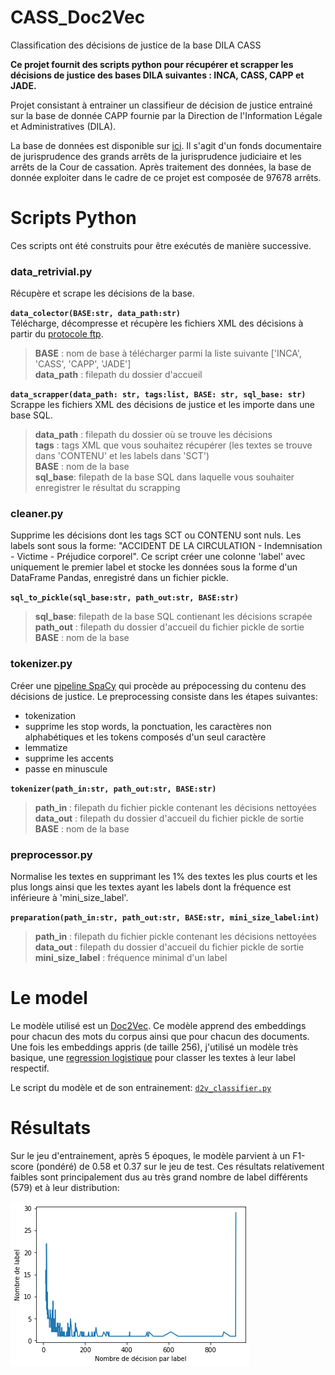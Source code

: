 # CASS_Doc2Vec
Classification des décisions de justice de la base DILA CASS

**Ce projet fournit des scripts python pour récupérer et scrapper les décisions de justice des bases DILA suivantes : INCA, CASS, CAPP et JADE.**

Projet consistant à entrainer un classifieur de décision de justice entrainé sur la base de donnée CAPP fournie par la Direction de l'Information Légale et Administratives (DILA).

La base de données est disponible sur [ici](https://www.data.gouv.fr/fr/datasets/CASS/#_). Il s'agit d'un fonds documentaire de jurisprudence des grands arrêts de la jurisprudence judiciaire et les arrêts de la Cour de cassation. Après traitement des données, la base de donnée exploiter dans le cadre de ce projet est composée de 97678 arrêts.

# Scripts Python

Ces scripts ont été construits pour être exécutés de manière successive.

### **data_retrivial.py**<br>
Récupère et scrape les décisions de la base.

**`data_colector(BASE:str, data_path:str)`**<br>
Télécharge, décompresse et récupère les fichiers XML des décisions à partir du [protocole ftp](ftp://echanges.dila.gouv.fr/CASS/).

>**BASE** : nom de base à télécharger parmi la liste suivante ['INCA', 'CASS', 'CAPP', 'JADE']<br>
>**data_path** : filepath du dossier d'accueil<br>

**`data_scrapper(data_path: str, tags:list, BASE: str, sql_base: str)`**<br>
Scrappe les fichiers XML des décisions de justice et les importe dans une base SQL.

>**data_path** : filepath du dossier où se trouve les décisions<br>
>**tags** : tags XML que vous souhaitez récupérer (les textes se trouve dans 'CONTENU' et les labels dans 'SCT')<br>
>**BASE** : nom de la base<br>
>**sql_base**: filepath de la base SQL dans laquelle vous souhaiter enregistrer le résultat du scrapping<br>

### **cleaner.py**

Supprime les décisions dont les tags SCT ou CONTENU sont nuls. Les labels sont sous la forme: "ACCIDENT DE LA CIRCULATION - Indemnisation -  Victime -  Préjudice corporel". Ce script créer une colonne 'label' avec uniquement le premier label et stocke les données sous la forme d'un DataFrame Pandas, enregistré dans un fichier pickle.

**`sql_to_pickle(sql_base:str, path_out:str, BASE:str)`**<br>
>**sql_base**: filepath de la base SQL contienant les décisions scrapée<br>
>**path_out** : filepath du dossier d'accueil du fichier pickle de sortie<br>
>**BASE** : nom de la base<br>

### **tokenizer.py**

Créer une [pipeline SpaCy](https://spacy.io/usage/processing-pipelines) qui procède au prépocessing du contenu des décisions de justice. Le preprocessing consiste dans les étapes suivantes:<br>
- tokenization
- supprime les stop words, la ponctuation, les caractères non alphabétiques et les tokens composés d'un seul caractère
- lemmatize
- supprime les accents
- passe en minuscule

**`tokenizer(path_in:str, path_out:str, BASE:str)`**<br>
>**path_in** : filepath du fichier pickle contenant les décisions nettoyées<br>
>**data_out** : filepath du dossier d'accueil du fichier pickle de sortie<br>
>**BASE** : nom de la base<br>

### **preprocessor.py**<br>
Normalise les textes en supprimant les 1% des textes les plus courts et les plus longs ainsi que les textes ayant les labels dont la fréquence est inférieure à 'mini_size_label'.

**`preparation(path_in:str, path_out:str, BASE:str, mini_size_label:int)`**<br>
>**path_in** : filepath du fichier pickle contenant les décisions nettoyées<br>
>**data_out** : filepath du dossier d'accueil du fichier pickle de sortie<br>
>**mini_size_label** : fréquence minimal d'un label<br>

# Le model

Le modèle utilisé est un [Doc2Vec](https://radimrehurek.com/gensim/models/doc2vec.html). Ce modèle apprend des embeddings pour chacun des mots du corpus ainsi que pour chacun des documents. Une fois les embeddings appris (de taille 256), j'utilisé un modèle très basique, une [regression logistique](https://scikit-learn.org/stable/modules/generated/sklearn.linear_model.LogisticRegression.html?highlight=logistic%20regression#sklearn.linear_model.LogisticRegression) pour classer les textes à leur label respectif.

Le script du modèle et de son entrainement: [`d2v_classifier.py`](https://github.com/leoguillaume/CASS_Doc2Vec/blob/master/src/d2v_classifier.py)

# Résultats

Sur le jeu d'entrainement, après 5 époques, le modèle parvient à un F1-score (pondéré) de 0.58 et 0.37 sur le jeu de test. Ces résultats relativement faibles sont principalement dus au très grand nombre de label différents (579) et à leur distribution:<br>

![](https://github.com/leoguillaume/CASS_Doc2Vec/blob/master/charts/label_distribution.png)
